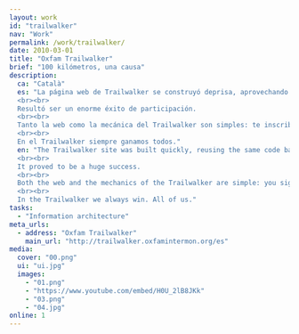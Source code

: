 ```yaml
---
layout: work
id: "trailwalker"
nav: "Work"
permalink: /work/trailwalker/
date: 2010-03-01
title: "Oxfam Trailwalker"
brief: "100 kilómetros, una causa"
description:
  ca: "Català"
  es: "La página web de Trailwalker se construyó deprisa, aprovechando la misma base de código que ya estábamos desarrollando para el sitio de Oxfam Intermón. Esto era un pequeño experimento y teníamos muchas dudas: <em>¿Se animará la gente a participar? ¿Tenemos alguna inscripción ya? ¿Aceptarán el sacrificio que supone venir aquí?</em>
  <br><br>
  Resultó ser un enorme éxito de participación.
  <br><br>
  Tanto la web como la mecánica del Trailwalker son simples: te inscribes, creas un equipo con tus amigos y aceptas los donativos de las personas que te dan soporte. Cuando llega el día de la prueba, tu equipo camina 100 kilómetros para ayudar a personas que de verdad lo necesitan. Al final, tu equipo gana.
  <br><br>
  En el Trailwalker siempre ganamos todos."
  en: "The Trailwalker site was built quickly, reusing the same code base we were already developing for the Oxfam Intermón website. This was a small experiment, and we were full of doubts: <em> Will somebody show up for this? Has anybody signed up yet? Will they accept the sacrifice they have to endure?</em>
  <br><br>
  It proved to be a huge success.
  <br><br>
  Both the web and the mechanics of the Trailwalker are simple: you sign up, create a team with your friends and accept donations from people who want to support you. On competition day, your team walks 100 kilometers to help people who really need it. In the end, your team wins.
  <br><br>
  In the Trailwalker we always win. All of us."
tasks:
  - "Information architecture"
meta_urls:
  - address: "Oxfam Trailwalker"
    main_url: "http://trailwalker.oxfamintermon.org/es"
media:
  cover: "00.png"
  ui: "ui.jpg"
  images:
    - "01.png"
    - "https://www.youtube.com/embed/H0U_2lB8JKk"
    - "03.png"
    - "04.jpg"
online: 1
---
```

